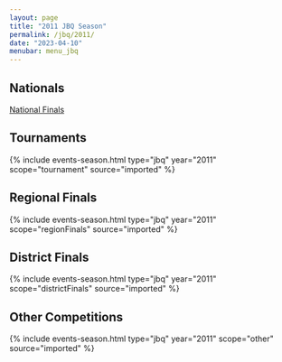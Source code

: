 ```yaml
---
layout: page
title: "2011 JBQ Season"
permalink: /jbq/2011/
date: "2023-04-10"
menubar: menu_jbq
---
```


## Nationals
<a href="{% link _pages/jbq/2011/nationals.md %}" class="button is-primary">National Finals</a>

## Tournaments

{% include events-season.html type="jbq" year="2011" scope="tournament" source="imported" %}

## Regional Finals

{% include events-season.html type="jbq" year="2011" scope="regionFinals" source="imported" %}

## District Finals

{% include events-season.html type="jbq" year="2011" scope="districtFinals" source="imported" %}

## Other Competitions

{% include events-season.html type="jbq" year="2011" scope="other" source="imported" %}